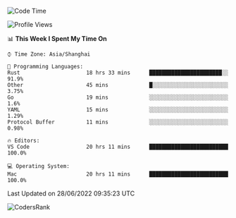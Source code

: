 <!--START_SECTION:waka-->
![Code Time](http://img.shields.io/badge/Code%20Time-1%2C440%20hrs%2045%20mins-blue)

![Profile Views](http://img.shields.io/badge/Profile%20Views-27-blue)

📊 **This Week I Spent My Time On** 

```text
⌚︎ Time Zone: Asia/Shanghai

💬 Programming Languages: 
Rust                     18 hrs 33 mins      ███████████████████████░░   91.9% 
Other                    45 mins             █░░░░░░░░░░░░░░░░░░░░░░░░   3.75% 
Go                       19 mins             ░░░░░░░░░░░░░░░░░░░░░░░░░   1.6% 
YAML                     15 mins             ░░░░░░░░░░░░░░░░░░░░░░░░░   1.29% 
Protocol Buffer          11 mins             ░░░░░░░░░░░░░░░░░░░░░░░░░   0.98%

🔥 Editors: 
VS Code                  20 hrs 11 mins      █████████████████████████   100.0%

💻 Operating System: 
Mac                      20 hrs 11 mins      █████████████████████████   100.0%

```


 Last Updated on 28/06/2022 09:35:23 UTC
<!--END_SECTION:waka-->

![CodersRank](https://cr-skills-chart-widget.azurewebsites.net/api/api?username=BugenZhao&padding=16&tooltip=true&branding=false&sort-by-score=true&skills=Rust%2C%20Swift%2C%20C%2C%20TypeScript%2C%20Java%2C%20Go%2C%20Dart%2C%20C%2B%2B%2C%20Python%2C%20Assembly%2C%20Shell%2C%20Kotlin)

